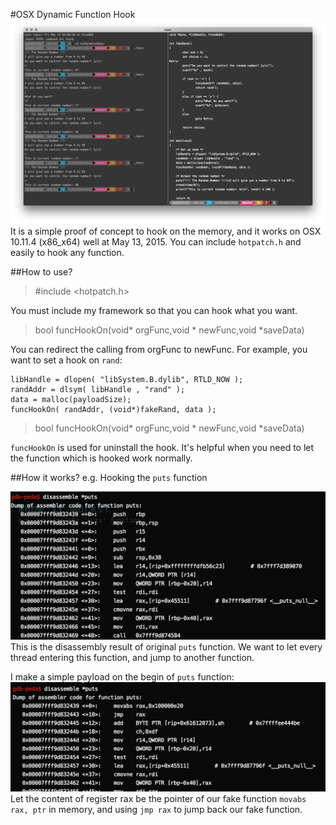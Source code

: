 #OSX Dynamic Function Hook
![](Demo.png)
It is a simple proof of concept to hook on the memory, and it works on OSX 10.11.4 (x86_x64) well at May 13, 2015. You can include `hotpatch.h` and easily to hook any function.


##How to use?
> \#include \<hotpatch.h\>

You must include my framework so that you can hook what you want.

> bool funcHookOn(void* orgFunc,void * newFunc,void *saveData)

You can redirect the calling from orgFunc to newFunc. For example, you want to set a hook on `rand`:

	libHandle = dlopen( "libSystem.B.dylib", RTLD_NOW );
	randAddr = dlsym( libHandle , "rand" );    
	data = malloc(payloadSize);   
	funcHookOn( randAddr, (void*)fakeRand, data );

> bool funcHookOn(void* orgFunc,void * newFunc,void *saveData)

`funcHookOn` is used for uninstall the hook. It's helpful when you need to let the function which is hooked work normally.

##How it works?
e.g. Hooking the `puts` function

![](putsDisasm01.png)
This is the disassembly result of original `puts` function.
We want to let every thread entering this function, and jump to another function. 

I make a simple payload on the begin of `puts` function:
![](putsDisasm02.png)
Let the content of register rax be the pointer of our fake function `movabs rax, ptr` in memory, and using `jmp rax` to jump back our fake function.